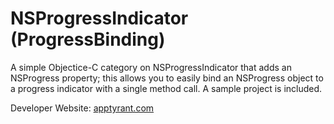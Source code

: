 # NSProgressIndicator (ProgressBinding)

A simple Objectice-C category on NSProgressIndicator that adds an NSProgress property; this allows you to easily bind an NSProgress object to a progress indicator with a single method call. A sample project is included.

Developer Website:
[apptyrant.com](https://apptyrant.com)

